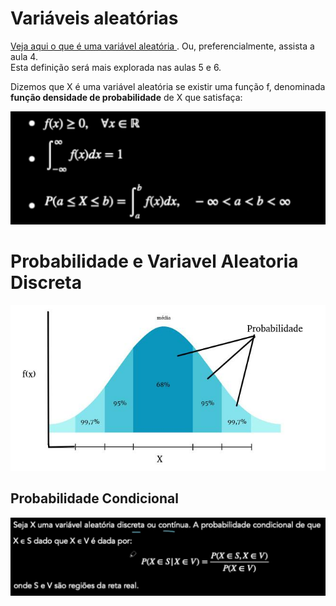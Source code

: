 # Variáveis aleatórias

<a href="https://pt.wikipedia.org/wiki/Vari%C3%A1vel_aleat%C3%B3ria"> Veja aqui o que é uma variável aleatória </a>. Ou, preferencialmente, assista a aula 4.  
Esta definição será mais explorada nas aulas 5 e 6.


Dizemos que X é uma variável aleatória se existir uma função f, denominada **função densidade de probabilidade** de X que satisfaça:  
<p align="center">
 <img src="/Cursos/Probabilidades/Imagens/condicao.png" width="600">
</p>

# Probabilidade e Variavel Aleatoria Discreta

<p align="center">
 <img src="/Cursos/Probabilidades/Imagens/graficoVarAle.jpg" width="600">
</p>

## Probabilidade Condicional

<p align="center">
 <img src="/Cursos/Probabilidades/Imagens/varAleProbCond.png" width="600">
</p>
